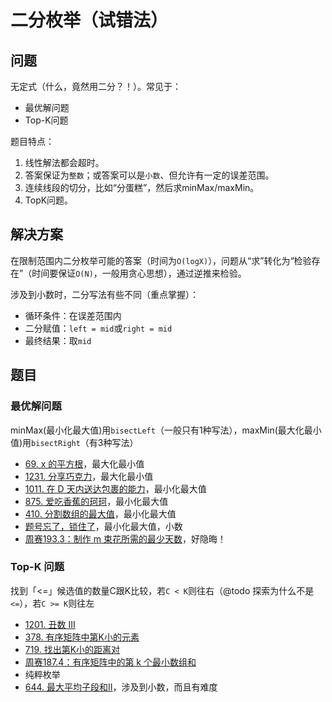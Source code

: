 # 二分枚举（试错法）

## 问题

无定式（什么，竟然用二分？！）。常见于：

- 最优解问题  
- Top-K问题

题目特点：

1. 线性解法都会超时。
2. 答案保证为`整数`；或答案可以是`小数`、但允许有一定的误差范围。
3. 连续线段的切分，比如“分蛋糕”，然后求minMax/maxMin。
4. TopK问题。

## 解决方案

在限制范围内二分枚举可能的答案（时间为`O(logX)`），问题从“求”转化为“检验存在”（时间要保证`O(N)`，一般用贪心思想），通过逆推来检验。

涉及到小数时，二分写法有些不同（重点掌握）：

- 循环条件：在误差范围内
- 二分赋值：`left = mid`或`right = mid`
- 最终结果：取`mid`

## 题目

### 最优解问题

minMax(最小化最大值)用`bisectLeft`（一般只有1种写法），maxMin(最大化最小值)用`bisectRight`（有3种写法）

- [69. x 的平方根](https://leetcode-cn.com/problems/sqrtx/)，最大化最小值
- [1231. 分享巧克力](https://leetcode-cn.com/problems/divide-chocolate/)，最大化最小值
- [1011. 在 D 天内送达包裹的能力](https://leetcode-cn.com/problems/capacity-to-ship-packages-within-d-days/)，最小化最大值
- [875. 爱吃香蕉的珂珂](https://leetcode-cn.com/problems/koko-eating-bananas/)，最小化最大值
- [410. 分割数组的最大值](https://leetcode-cn.com/problems/split-array-largest-sum/)，最小化最大值
- [题号忘了，锁住了](https://leetcode-cn.com/problems/minimize-max-distance-to-gas-station/)，最小化最大值，小数
- [周赛193.3：制作 m 束花所需的最少天数](https://leetcode-cn.com/problems/minimum-number-of-days-to-make-m-bouquets/)，好隐晦！

### Top-K 问题

找到「<=」候选值的数量C跟K比较，若`C < K`则往右（@todo 探索为什么不是`<=`），若`C >= K`则往左

- [1201. 丑数 III](https://leetcode-cn.com/problems/ugly-number-iii/)
- [378. 有序矩阵中第K小的元素](https://leetcode-cn.com/problems/kth-smallest-element-in-a-sorted-matrix/)
- [719. 找出第K小的距离对](https://leetcode-cn.com/problems/find-k-th-smallest-pair-distance/)
- [周赛187.4：有序矩阵中的第 k 个最小数组和](https://leetcode-cn.com/problems/find-the-kth-smallest-sum-of-a-matrix-with-sorted-rows/)
- 纯粹枚举
- [644. 最大平均子段和II](https://leetcode-cn.com/problems/maximum-average-subarray-ii/)，涉及到小数，而且有难度
